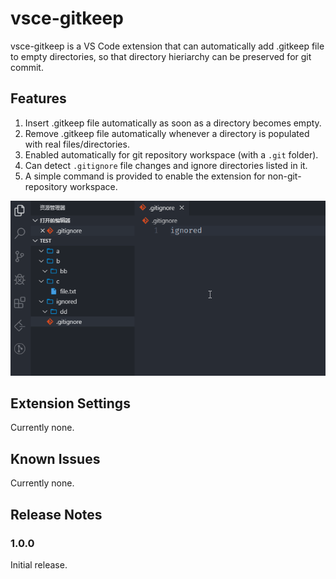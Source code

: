 # vsce-gitkeep

vsce-gitkeep is a VS Code extension that can automatically add .gitkeep file to empty directories, so that directory hieriarchy can be preserved for git commit.

## Features

1. Insert .gitkeep file automatically as soon as a directory becomes empty.
2. Remove .gitkeep file automatically whenever a directory is populated with real files/directories.
3. Enabled automatically for git repository workspace (with a `.git` folder).
4. Can detect `.gitignore` file changes and ignore directories listed in it.
5. A simple command is provided to enable the extension for non-git-repository workspace.

![features](features.gif)

## Extension Settings

Currently none.

<!-- Include if your extension adds any VS Code settings through the `contributes.configuration` extension point.

For example:

This extension contributes the following settings:

* `myExtension.enable`: enable/disable this extension
* `myExtension.thing`: set to `blah` to do something -->

## Known Issues

Currently none.

## Release Notes

### 1.0.0

Initial release.


